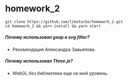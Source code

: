 # homework_2
```
git clone https://github.com/liketurbo/homework_2.git
cd homework_2 && yarn install && yarn start
```
##### Почему использовал gsap и svg filter?
- Рекомендация Александра Завьялова.
##### Почему использовал Three.js?
- WebGL без библиотеки  еще не мой уровень.
